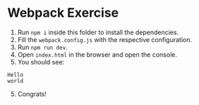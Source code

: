 # Webpack Exercise

1. Run `npm i` inside this folder to install the dependencies.
2. Fill the `webpack.config.js` with the respective configuration.
2. Run `npm run dev`.
3. Open `index.html` in the browser and open the console.
4. You should see:
```
Hello
world
```
5. Congrats!
